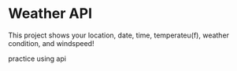 # Weather API
This project shows your location, date, time, temperateu(f), weather condition, and windspeed!

practice using api
